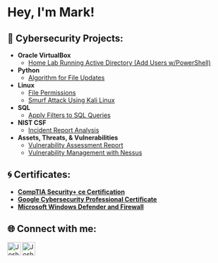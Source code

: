 <h1>Hey, I'm Mark! </h1>

<h2>🌌 Cybersecurity Projects:</h2>

- <b>Oracle VirtualBox</b>
  - [Home Lab Running Active Directory (Add Users w/PowerShell)](https://github.com/markach151/HomeLabActiveDirectory)
- <b>Python</b>
  - [Algorithm for File Updates](https://github.com/markach151/PythonFileUpdateAlgorithm)
- <b>Linux</b>
  - [File Permissions](https://github.com/markach151/LinuxFilePermissions)
  - [Smurf Attack Using Kali Linux](https://github.com/markach151/SmurfAttackKaliLinux)
- <b>SQL</b>
  - [Apply Filters to SQL Queries](https://github.com/markach151/FilterSQLQueries)
- <b>NIST CSF</b>
  - [Incident Report Analysis](https://github.com/markach151/IncidentReportAnalysis) 
- <b>Assets, Threats, & Vulnerabilities</b>
  - [Vulnerability Assessment Report](https://github.com/markach151/VulnerabilityAssessmentReport)
  - [Vulnerability Management with Nessus](https://github.com/markach151/NessusVulnerabilityManagement)

<h2> 🌀 Certificates: </h2>

- <b>[CompTIA Security+ ce Certification](https://www.credly.com/badges/1864c045-5543-45b4-8f73-53c1032ba459/public_url)</b>
- <b>[Google Cybersecurity Professional Certificate](https://coursera.org/share/337210365620bf9c07d519a6e285b2a2)</b>
- <b>[Microsoft Windows Defender and Firewall](https://coursera.org/share/ab58c1bda1271d5bba9a1b4fcab652d5)</b>

<h2> 🌐 Connect with me:</h2>

[<img align="left" alt="JoshMadakor | LinkedIn" width="30px" src="https://upload.wikimedia.org/wikipedia/commons/thumb/8/81/LinkedIn_icon.svg/2048px-LinkedIn_icon.svg.png" />][linkedin]
[<img align="left" alt="JoshMadakor | Instagram" width="30px" src="https://upload.wikimedia.org/wikipedia/commons/thumb/e/e7/Instagram_logo_2016.svg/2048px-Instagram_logo_2016.svg.png" />][instagram]

[instagram]: https://www.instagram.com/mark.acheson/
[linkedin]: https://www.linkedin.com/in/markacheson1
